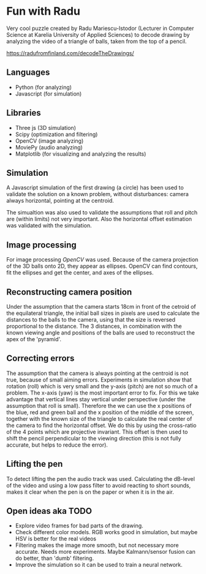 # Fun with Radu

Very cool puzzle created by Radu Mariescu-Istodor (Lecturer in Computer Science at Karelia University of Applied
Sciences) to decode drawing by analyzing the video of a triangle of balls, taken from the top of a pencil.

https://radufromfinland.com/decodeTheDrawings/

## Languages

- Python (for analyzing)
- Javascript (for simulation)

## Libraries

- Three js (3D simulation)
- Scipy (optimization and filtering)
- OpenCV (image analyzing)
- MoviePy (audio analyzing)
- Matplotlib (for visualizing and analyzing the results)

## Simulation

A Javascript simulation of the first drawing (a circle) has been used to validate the solution on a known problem,
without disturbances: camera always horizontal, pointing at the centroid.

The simualtion was also used to validate the assumptions that roll and pitch are (within limits) not very important.
Also the horizontal offset estimation was validated with the simulation.

## Image processing

For image processing _OpenCV_ was used. Because of the camera projection of the 3D balls onto 2D, they appear as
ellipses. OpenCV can find contours, fit the ellipses and get the center, and axes of the ellipses.

## Reconstructing camera position

Under the assumption that the camera starts 18cm in front of the cetroid of the equilateral triangle, the initial ball
sizes in pixels are used to calculate the distances to the balls to the camera, using that the size is reversed
proportional to the distance. The 3 distances, in combination with the known viewing angle and positions of the balls
are used to reconstruct the apex of the 'pyramid'.

## Correcting errors

The assumption that the camera is always pointing at the centroid is not true, because of small aiming errors.
Experiments in simulation show that rotation (roll) which is very small and the y-axis (pitch) are not so much of a
problem. The x-axis (yaw) is the most important error to fix. For this we take advantage that vertical lines stay
vertical under perspective (under the assumption that roll is small). Therefore the we can use the x positions of the
blue, red and green ball and the x position of the middle of the screen, together with the known size of the triangle
to calculate the real center of the camera to find the horizontal offset. We do this by using the cross-ratio of the 4
points which are projective invariant. This offset is then used to shift the pencil perpendicular to the viewing
direction (this is not fully accurate, but helps to reduce the error).

## Lifting the pen

To detect lifting the pen the audio track was used. Calculating the dB-level of the video and using a low pass filter
to avoid reacting to short sounds, makes it clear when the pen is on the paper or when it is in the air.

## Open ideas aka TODO

- Explore video frames for bad parts of the drawing.
- Check different color models. RGB works good in simulation, but maybe HSV is better for the real videos
- Filtering makes the image more smooth, but not necessary more accurate. Needs more experiments. Maybe Kalmann/sensor
  fusion can do better, than 'dumb' filtering.
- Improve the simulation so it can be used to train a neural network.
